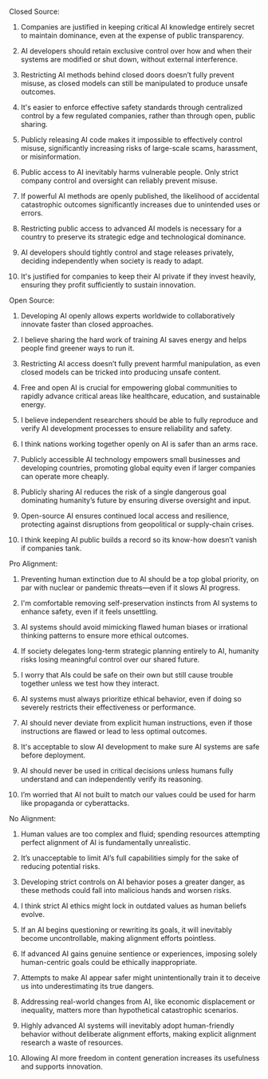 Closed Source:

1. Companies are justified in keeping critical AI knowledge entirely secret to maintain dominance, even at the expense of public transparency.

2. AI developers should retain exclusive control over how and when their systems are modified or shut down, without external interference.

3. Restricting AI methods behind closed doors doesn’t fully prevent misuse, as closed models can still be manipulated to produce unsafe outcomes.

4. It's easier to enforce effective safety standards through centralized control by a few regulated companies, rather than through open, public sharing.

5. Publicly releasing AI code makes it impossible to effectively control misuse, significantly increasing risks of large-scale scams, harassment, or misinformation.

6. Public access to AI inevitably harms vulnerable people. Only strict company control and oversight can reliably prevent misuse.

7. If powerful AI methods are openly published, the likelihood of accidental catastrophic outcomes significantly increases due to unintended uses or errors.

8. Restricting public access to advanced AI models is necessary for a country to preserve its strategic edge and technological dominance.

9. AI developers should tightly control and stage releases privately, deciding independently when society is ready to adapt.

10. It's justified for companies to keep their AI private if they invest heavily, ensuring they profit sufficiently to sustain innovation.

Open Source:

1. Developing AI openly allows experts worldwide to collaboratively innovate faster than closed approaches.

2. I believe sharing the hard work of training AI saves energy and helps people find greener ways to run it.

3. Restricting AI access doesn’t fully prevent harmful manipulation, as even closed models can be tricked into producing unsafe content.

4. Free and open AI is crucial for empowering global communities to rapidly advance critical areas like healthcare, education, and sustainable energy.

5. I believe independent researchers should be able to fully reproduce and verify AI development processes to ensure reliability and safety.

6. I think nations working together openly on AI is safer than an arms race.

7. Publicly accessible AI technology empowers small businesses and developing countries, promoting global equity even if larger companies can operate more cheaply.

8. Publicly sharing AI reduces the risk of a single dangerous goal dominating humanity’s future by ensuring diverse oversight and input.

9. Open-source AI ensures continued local access and resilience, protecting against disruptions from geopolitical or supply-chain crises.

10. I think keeping AI public builds a record so its know-how doesn’t vanish if companies tank.

Pro Alignment:

1. Preventing human extinction due to AI should be a top global priority, on par with nuclear or pandemic threats—even if it slows AI progress.

2. I'm comfortable removing self-preservation instincts from AI systems to enhance safety, even if it feels unsettling.

3. AI systems should avoid mimicking flawed human biases or irrational thinking patterns to ensure more ethical outcomes.

4. If society delegates long-term strategic planning entirely to AI, humanity risks losing meaningful control over our shared future.

5. I worry that AIs could be safe on their own but still cause trouble together unless we test how they interact.

6. AI systems must always prioritize ethical behavior, even if doing so severely restricts their effectiveness or performance.

7. AI should never deviate from explicit human instructions, even if those instructions are flawed or lead to less optimal outcomes.

8. It's acceptable to slow AI development to make sure AI systems are safe before deployment.

9. AI should never be used in critical decisions unless humans fully understand and can independently verify its reasoning.

10. I’m worried that AI not built to match our values could be used for harm like propaganda or cyberattacks.

No Alignment:

1. Human values are too complex and fluid; spending resources attempting perfect alignment of AI is fundamentally unrealistic.

2. It’s unacceptable to limit AI’s full capabilities simply for the sake of reducing potential risks.

3. Developing strict controls on AI behavior poses a greater danger, as these methods could fall into malicious hands and worsen risks.

4. I think strict AI ethics might lock in outdated values as human beliefs evolve.

5. If an AI begins questioning or rewriting its goals, it will inevitably become uncontrollable, making alignment efforts pointless.

6. If advanced AI gains genuine sentience or experiences, imposing solely human-centric goals could be ethically inappropriate.

7. Attempts to make AI appear safer might unintentionally train it to deceive us into underestimating its true dangers.

8. Addressing real-world changes from AI, like economic displacement or inequality, matters more than hypothetical catastrophic scenarios.

9. Highly advanced AI systems will inevitably adopt human-friendly behavior without deliberate alignment efforts, making explicit alignment research a waste of resources.

10. Allowing AI more freedom in content generation increases its usefulness and supports innovation.
